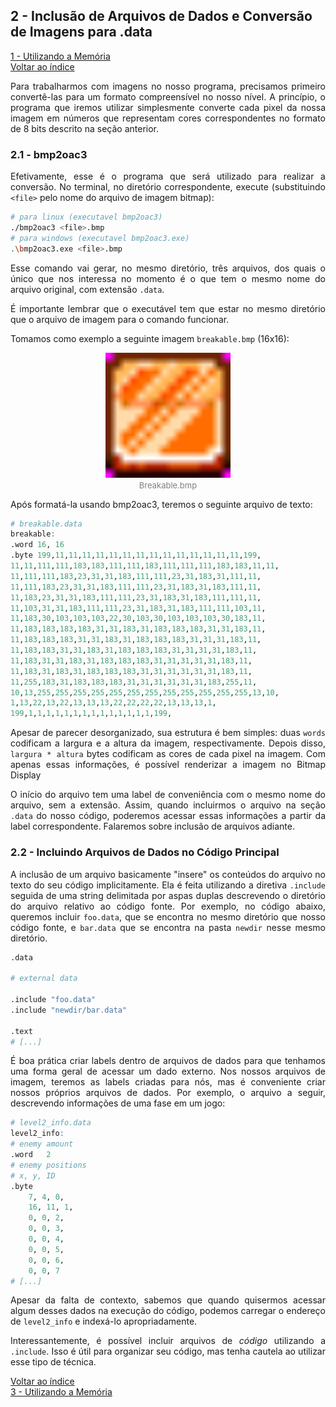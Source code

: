 ## **2 - Inclusão de Arquivos de Dados e Conversão de Imagens para .data**

<div style="text-align: justify">

<a href="./1 - Memory.html">1 - Utilizando a Memória</a><br>
<a href="../index.html">Voltar ao índice</a>

Para trabalharmos com imagens no nosso programa, precisamos primeiro convertê-las para um formato compreensível no nosso nível. A princípio, o programa que iremos utilizar simplesmente converte cada pixel da nossa imagem em números que representam cores correspondentes no formato de 8 bits descrito na seção anterior.

### **2.1 - bmp2oac3**

Efetivamente, esse é o programa que será utilizado para realizar a conversão. No terminal, no diretório correspondente, execute (substituindo `<file>` pelo nome do arquivo de imagem bitmap):
```bash
# para linux (executavel bmp2oac3)
./bmp2oac3 <file>.bmp
# para windows (executavel bmp2oac3.exe)
.\bmp2oac3.exe <file>.bmp
```
Esse comando vai gerar, no mesmo diretório, três arquivos, dos quais o único que nos interessa no momento é o que tem o mesmo nome do arquivo original, com extensão `.data`.

É importante lembrar que o executável tem que estar no mesmo diretório que o arquivo de imagem para o comando funcionar.

Tomamos como exemplo a seguinte imagem `breakable.bmp` (16x16):
<center>
<figure>
<img src="../breakable.bmp" width="200" height="200">
<figcaption><font size = 2 color = "gray">Breakable.bmp</font></figcaption>
</figure>
</center>

Após formatá-la usando bmp2oac3, teremos o seguinte arquivo de texto:
```r
# breakable.data
breakable: 
.word 16, 16
.byte 199,11,11,11,11,11,11,11,11,11,11,11,11,11,11,199,
11,11,111,111,183,183,111,111,183,111,111,111,183,183,11,11,
11,111,111,183,23,31,31,183,111,111,23,31,183,31,111,11,
11,111,183,23,31,31,183,111,111,23,31,183,31,183,111,11,
11,183,23,31,31,183,111,111,23,31,183,31,183,111,111,11,
11,103,31,31,183,111,111,23,31,183,31,183,111,111,103,11,
11,183,30,103,103,103,22,30,103,30,103,103,103,30,183,11,
11,183,183,183,183,31,31,183,31,183,183,183,31,31,183,11,
11,183,183,183,31,31,183,31,183,183,183,31,31,31,183,11,
11,183,183,31,31,183,31,183,183,183,31,31,31,31,183,11,
11,183,31,31,183,31,183,183,183,31,31,31,31,31,183,11,
11,183,31,183,31,183,183,183,31,31,31,31,31,31,183,11,
11,255,183,31,183,183,183,31,31,31,31,31,31,183,255,11,
10,13,255,255,255,255,255,255,255,255,255,255,255,255,13,10,
1,13,22,13,22,13,13,13,22,22,22,22,13,13,13,1,
199,1,1,1,1,1,1,1,1,1,1,1,1,1,1,199,
```
Apesar de parecer desorganizado, sua estrutura é bem simples: duas `words` codificam a largura e a altura da imagem, respectivamente. Depois disso, `largura * altura` bytes codificam as cores de cada pixel na imagem. Com apenas essas informações, é possível renderizar a imagem no Bitmap Display

O início do arquivo tem uma label de conveniência com o mesmo nome do arquivo, sem a extensão. Assim, quando incluirmos o arquivo na seção `.data` do nosso código, poderemos acessar essas informações a partir da label correspondente. Falaremos sobre inclusão de arquivos adiante.

### **2.2 - Incluindo Arquivos de Dados no Código Principal**

A inclusão de um arquivo basicamente "insere" os conteúdos do arquivo no texto do seu código implicitamente. Ela é feita utilizando a diretiva `.include` seguida de uma string delimitada por aspas duplas descrevendo o diretório do arquivo relativo ao código fonte. Por exemplo, no código abaixo, queremos incluir `foo.data`, que se encontra no mesmo diretório que nosso código fonte, e `bar.data` que se encontra na pasta `newdir` nesse mesmo diretório.

```r
.data

# external data

.include "foo.data"
.include "newdir/bar.data"

.text
# [...]

```

É boa prática criar labels dentro de arquivos de dados para que tenhamos uma forma geral de acessar um dado externo. Nos nossos arquivos de imagem, teremos as labels criadas para nós, mas é conveniente criar nossos próprios arquivos de dados. Por exemplo, o arquivo a seguir, descrevendo informações de uma fase em um jogo:
```r
# level2_info.data
level2_info:
# enemy amount
.word	2
# enemy positions
# x, y, ID
.byte	
	7, 4, 0,
	16, 11, 1,
	0, 0, 2,
	0, 0, 3,
	0, 0, 4,
	0, 0, 5,
	0, 0, 6,
	0, 0, 7
# [...]
```
Apesar da falta de contexto, sabemos que quando quisermos acessar algum desses dados na execução do código, podemos carregar o endereço de `level2_info` e indexá-lo apropriadamente.

Interessantemente, é possível incluir arquivos de *código* utilizando a `.include`. Isso é útil para organizar seu código, mas tenha cautela ao utilizar esse tipo de técnica.

<a href="../index.html">Voltar ao índice</a><br>
<a href="./3 - MMIO.html">3 - Utilizando a Memória</a>

</div>